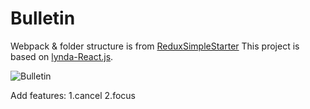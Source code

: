 # Bulletin

Webpack & folder structure is from [ReduxSimpleStarter](https://github.com/StephenGrider/ReduxSimpleStarter)
This project is based on [lynda-React.js](http://www.lynda.com/React.js-tutorials/).

![Bulletin](https://www.dropbox.com/s/8npixun26gz4lye/bulletin.png?dl=0)

Add features:
1.cancel
2.focus
